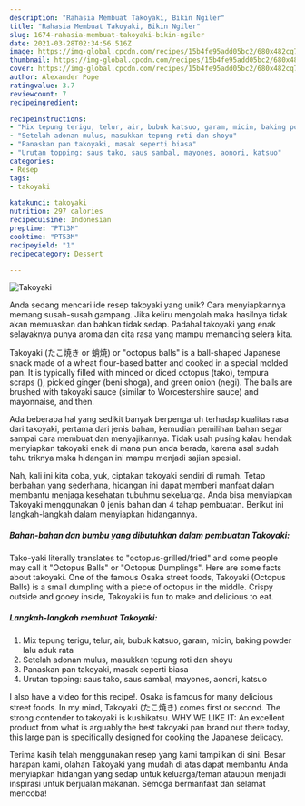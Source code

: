 ```yaml
---
description: "Rahasia Membuat Takoyaki, Bikin Ngiler"
title: "Rahasia Membuat Takoyaki, Bikin Ngiler"
slug: 1674-rahasia-membuat-takoyaki-bikin-ngiler
date: 2021-03-28T02:34:56.516Z
image: https://img-global.cpcdn.com/recipes/15b4fe95add05bc2/680x482cq70/takoyaki-foto-resep-utama.jpg
thumbnail: https://img-global.cpcdn.com/recipes/15b4fe95add05bc2/680x482cq70/takoyaki-foto-resep-utama.jpg
cover: https://img-global.cpcdn.com/recipes/15b4fe95add05bc2/680x482cq70/takoyaki-foto-resep-utama.jpg
author: Alexander Pope
ratingvalue: 3.7
reviewcount: 7
recipeingredient:

recipeinstructions:
- "Mix tepung terigu, telur, air, bubuk katsuo, garam, micin, baking powder lalu aduk rata"
- "Setelah adonan mulus, masukkan tepung roti dan shoyu"
- "Panaskan pan takoyaki, masak seperti biasa"
- "Urutan topping: saus tako, saus sambal, mayones, aonori, katsuo"
categories:
- Resep
tags:
- takoyaki

katakunci: takoyaki 
nutrition: 297 calories
recipecuisine: Indonesian
preptime: "PT13M"
cooktime: "PT53M"
recipeyield: "1"
recipecategory: Dessert

---
```



![Takoyaki](https://img-global.cpcdn.com/recipes/15b4fe95add05bc2/680x482cq70/takoyaki-foto-resep-utama.jpg)

Anda sedang mencari ide resep takoyaki yang unik? Cara menyiapkannya memang susah-susah gampang. Jika keliru mengolah maka hasilnya tidak akan memuaskan dan bahkan tidak sedap. Padahal takoyaki yang enak selayaknya punya aroma dan cita rasa yang mampu memancing selera kita.

Takoyaki (たこ焼き or 蛸焼) or &#34;octopus balls&#34; is a ball-shaped Japanese snack made of a wheat flour-based batter and cooked in a special molded pan. It is typically filled with minced or diced octopus (tako), tempura scraps (), pickled ginger (beni shoga), and green onion (negi). The balls are brushed with takoyaki sauce (similar to Worcestershire sauce) and mayonnaise, and then.

Ada beberapa hal yang sedikit banyak berpengaruh terhadap kualitas rasa dari takoyaki, pertama dari jenis bahan, kemudian pemilihan bahan segar sampai cara membuat dan menyajikannya. Tidak usah pusing kalau hendak menyiapkan takoyaki enak di mana pun anda berada, karena asal sudah tahu triknya maka hidangan ini mampu menjadi sajian spesial.


Nah, kali ini kita coba, yuk, ciptakan takoyaki sendiri di rumah. Tetap berbahan yang sederhana, hidangan ini dapat memberi manfaat dalam membantu menjaga kesehatan tubuhmu sekeluarga. Anda bisa menyiapkan Takoyaki menggunakan 0 jenis bahan dan 4 tahap pembuatan. Berikut ini langkah-langkah dalam menyiapkan hidangannya.

<!--inarticleads1-->

##### Bahan-bahan dan bumbu yang dibutuhkan dalam pembuatan Takoyaki:



Tako-yaki literally translates to &#34;octopus-grilled/fried&#34; and some people may call it &#34;Octopus Balls&#34; or &#34;Octopus Dumplings&#34;. Here are some facts about takoyaki. One of the famous Osaka street foods, Takoyaki (Octopus Balls) is a small dumpling with a piece of octopus in the middle. Crispy outside and gooey inside, Takoyaki is fun to make and delicious to eat. 

<!--inarticleads2-->

##### Langkah-langkah membuat Takoyaki:

1. Mix tepung terigu, telur, air, bubuk katsuo, garam, micin, baking powder lalu aduk rata
1. Setelah adonan mulus, masukkan tepung roti dan shoyu
1. Panaskan pan takoyaki, masak seperti biasa
1. Urutan topping: saus tako, saus sambal, mayones, aonori, katsuo


I also have a video for this recipe!. Osaka is famous for many delicious street foods. In my mind, Takoyaki (たこ焼き) comes first or second. The strong contender to takoyaki is kushikatsu. WHY WE LIKE IT: An excellent product from what is arguably the best takoyaki pan brand out there today, this large pan is specifically designed for cooking the Japanese delicacy. 

Terima kasih telah menggunakan resep yang kami tampilkan di sini. Besar harapan kami, olahan Takoyaki yang mudah di atas dapat membantu Anda menyiapkan hidangan yang sedap untuk keluarga/teman ataupun menjadi inspirasi untuk berjualan makanan. Semoga bermanfaat dan selamat mencoba!
